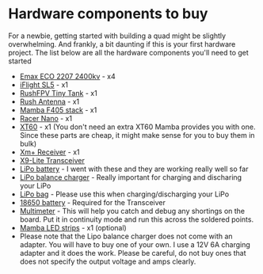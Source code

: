 # Hardware components to buy

For a newbie, getting started with building a quad might be slightly overwhelming. And frankly, a bit daunting if this is your first hardware project. The list below are all the hardware components you'll need to get started

- [Emax ECO 2207 2400kv](http://bit.ly/2pwsXdk) - x4
- [iFlight SL5](http://bit.ly/2kBCNZz) - x1
- [RushFPV Tiny Tank](http://bit.ly/38KFhbo) - x1
- [Rush Antenna](http://bit.ly/2SQ0ETp) - x1
- [Mamba F405 stack](https://bit.ly/3eoL8qT) - x1
- [Racer Nano](http://bit.ly/2L6Pzd8) - x1
- [XT60](http://bit.ly/2T6oQQl) - x1 (You don't need an extra XT60 Mamba provides you with one. Since these parts are cheap, it might make sense for you to buy them in bulk)
- [Xm+ Receiver](http://bit.ly/2Kamywh) - x1
- [X9-Lite Transceiver](https://bit.ly/2JtLJMm)
- [LiPo battery](https://amzn.to/34XpdDV) - I went with these and they are working really well so far
- [LiPo balance charger](https://amzn.to/3oZPBVF) - Really important for charging and discharing your LiPo
- [LiPo bag](https://amzn.to/3oZPBVF) - Please use this when charging/discharging your LiPo
- [18650 battery](https://amzn.to/3jZJRre) - Required for the Transceiver
- [Multimeter](https://amzn.to/3eon9rO) - This will help you catch and debug any shortings on the board. Put it in continuity mode and run this across the soldered points.
- [Mamba LED strips](https://bit.ly/3evlrEX) - x1 (optional)
- Please note that the Lipo balance charger does not come with an adapter. You will have to buy one of your own. I use a 12V 6A charging adapter and it does the work. Please be careful, do not buy ones that does not specify the output voltage and amps clearly.